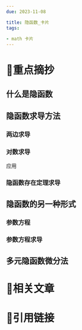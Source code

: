 ```yaml
---
due: 2023-11-08 

title: 隐函数_卡片
tags:
 
- math 卡片
---
```

# 🍎重点摘抄
## 什么是隐函数
## 隐函数求导方法
### 两边求导
### 对数求导
应用
### 隐函数存在定理求导
## 隐函数的另一种形式
### 参数方程
### 参数方程求导

## 多元隐函数微分法
# 📒相关文章




# 🍏引用链接


